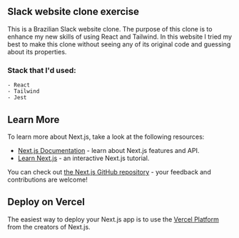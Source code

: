 
## Slack website clone exercise

This is a Brazilian Slack website clone.
The purpose of this clone is to enhance my new skills of using React and Tailwind.
In this website I tried my best to make this clone without seeing any of its original code and guessing about its properties.


### Stack that I'd used:
    - React
    - Tailwind
    - Jest

## Learn More

To learn more about Next.js, take a look at the following resources:

- [Next.js Documentation](https://nextjs.org/docs) - learn about Next.js features and API.
- [Learn Next.js](https://nextjs.org/learn) - an interactive Next.js tutorial.

You can check out [the Next.js GitHub repository](https://github.com/vercel/next.js/) - your feedback and contributions are welcome!

## Deploy on Vercel

The easiest way to deploy your Next.js app is to use the [Vercel Platform](https://vercel.com/new?utm_medium=default-template&filter=next.js&utm_source=create-next-app&utm_campaign=create-next-app-readme) from the creators of Next.js.
